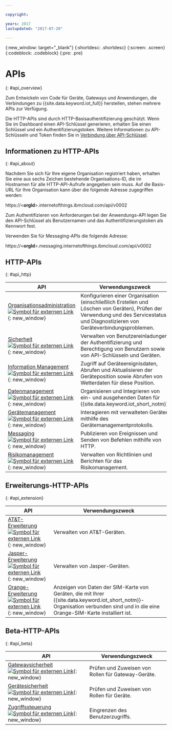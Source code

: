 ```yaml
---

copyright:

years: 2017
lastupdated: "2017-07-20"

---
```


{:new_window: target="\_blank"}
{:shortdesc: .shortdesc}
{:screen: .screen}
{:codeblock: .codeblock}
{:pre: .pre}


# APIs
{: #api_overview}

Zum Entwickeln von Code für Geräte, Gateways und Anwendungen, die Verbindungen zu {{site.data.keyword.iot_full}} herstellen, stehen mehrere APIs zur Verfügung.

Die HTTP-APIs sind durch HTTP-Basisauthentifizierung geschützt. Wenn Sie im Dashboard einen API-Schlüssel generieren, erhalten Sie einen Schlüssel und ein Authentifizierungstoken. Weitere Informationen zu API-Schlüsseln und Token finden Sie in [Verbindung über API-Schlüssel](../platform_authorization.html#api-key).


## Informationen zu HTTP-APIs
{: #api_about}

Nachdem Sie sich für Ihre eigene Organisation registriert haben, erhalten Sie eine aus sechs Zeichen bestehende Organisations-ID, die im Hostnamen für alle HTTP-API-Aufrufe angegeben sein muss. Auf die Basis-URL für Ihre Organisation kann über die folgende Adresse zugegriffen werden:

https://<**orgId**>.internetofthings.ibmcloud.com/api/v0002

Zum Authentifizieren von Anforderungen bei der Anwendungs-API legen Sie den API-Schlüssel als Benutzernamen und das Authentifizierungstoken als Kennwort fest.

Verwenden Sie für Messaging-APIs die folgende Adresse:

https://<**orgId**>.messaging.internetofthings.ibmcloud.com/api/v0002

## HTTP-APIs
{: #api_http}

API                     | Verwendungszweck       
------------- | -------------
[Organisationsadministration ![Symbol für externen Link](../../../icons/launch-glyph.svg)](https://docs.internetofthings.ibmcloud.com/apis/swagger/v0002/orgAdmin.html){: new_window} | Konfigurieren einer Organisation (einschließlich Erstellen und Löschen von Geräten), Prüfen der Verwendung und des Servicestatus und Diagnostizieren von Geräteverbindungsproblemen.
[Sicherheit ![Symbol für externen Link](../../../icons/launch-glyph.svg)](https://docs.internetofthings.ibmcloud.com/apis/swagger/v0002/security.html){: new_window} | Verwalten von Benutzereinladungen, der Authentifizierung und Berechtigung von Benutzern sowie von API-Schlüsseln und Geräten.
[Information Management ![Symbol für externen Link](../../../icons/launch-glyph.svg)](https://docs.internetofthings.ibmcloud.com/apis/swagger/v0002/info-mgmt.html){: new_window} |  Zugriff auf Geräteereignisdaten, Abrufen und Aktualisieren der Geräteposition sowie Abrufen von Wetterdaten für diese Position. 
[Datenmanagement  ![Symbol für externen Link](../../../icons/launch-glyph.svg)](https://docs.internetofthings.ibmcloud.com/apis/swagger/v0002/state-mgmt.html){: new_window}   |   Organisieren und Integrieren von ein- und ausgehenden Daten für {{site.data.keyword.iot_short_notm}}.
[Gerätemanagement ![Symbol für externen Link](../../../icons/launch-glyph.svg)](https://docs.internetofthings.ibmcloud.com/apis/swagger/v0002/deviceMgmt.html){: new_window} | Interagieren mit verwalteten Geräten mithilfe des Gerätemanagementprotokolls.
[Messaging ![Symbol für externen Link](../../../icons/launch-glyph.svg)](https://docs.internetofthings.ibmcloud.com/apis/swagger/v0002/http-messaging.html){: new_window}   | Publizieren von Ereignissen und Senden von Befehlen mithilfe von HTTP.
[Risikomanagement ![Symbol für externen Link](../../../icons/launch-glyph.svg)](https://docs.internetofthings.ibmcloud.com/apis/swagger/v0002/riskmgmt.html){: new_window}   | Verwalten von Richtlinien und Berichten für das Risikomanagement.

## Erweiterungs-HTTP-APIs
{: #api_extension}

API                     | Verwendungszweck       
------------- | -------------
[AT&T-Erweiterung ![Symbol für externen Link](../../../icons/launch-glyph.svg)](https://docs.internetofthings.ibmcloud.com/apis/swagger/v0002/ext-atnt.html){: new_window} | Verwalten von AT&T-Geräten.
[Jasper-Erweiterung ![Symbol für externen Link](../../../icons/launch-glyph.svg)](https://docs.internetofthings.ibmcloud.com/apis/swagger/v0002/ext-jasper.html){: new_window} | Verwalten von Jasper-Geräten.
[Orange-Erweiterung ![Symbol für externen Link](../../../icons/launch-glyph.svg)](https://docs.internetofthings.ibmcloud.com/apis/swagger/v0002/ext-orange.html){: new_window} | Anzeigen von Daten der SIM-Karte von Geräten, die mit Ihrer {{site.data.keyword.iot_short_notm}}-Organisation verbunden sind und in die eine Orange-SIM-Karte installiert ist.

## Beta-HTTP-APIs
{: #api_beta}

API                     | Verwendungszweck       
------------- | -------------
[Gatewaysicherheit ![Symbol für externen Link](../../../icons/launch-glyph.svg)](https://docs.internetofthings.ibmcloud.com/apis/swagger/v0002-beta/security-gateway-beta.html){: new_window}   | Prüfen und Zuweisen von Rollen für Gateway-Geräte.
[Gerätesicherheit ![Symbol für externen Link](../../../icons/launch-glyph.svg)](https://docs.internetofthings.ibmcloud.com/apis/swagger/v0002-beta/security-devices-beta.html){: new_window} | Prüfen und Zuweisen von Rollen für Geräte.
[Zugriffssteuerung ![Symbol für externen Link](../../../icons/launch-glyph.svg "Symbol für externen Link")](https://docs.internetofthings.ibmcloud.com/apis/swagger/v0002-beta/security-subjects-beta.html){: new_window} | Eingrenzen des Benutzerzugriffs.
